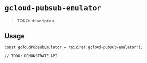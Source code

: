 # `gcloud-pubsub-emulator`

> TODO: description

## Usage

```
const gcloudPubsubEmulator = require('gcloud-pubsub-emulator');

// TODO: DEMONSTRATE API
```
